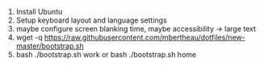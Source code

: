 1. Install Ubuntu
2. Setup keyboard layout and language settings
3. maybe configure screen blanking time, maybe accessibility -> large text
4. wget -q https://raw.githubusercontent.com/mbertheau/dotfiles/new-master/bootstrap.sh
5. bash ./bootstrap.sh work
or bash ./bootstrap.sh home

